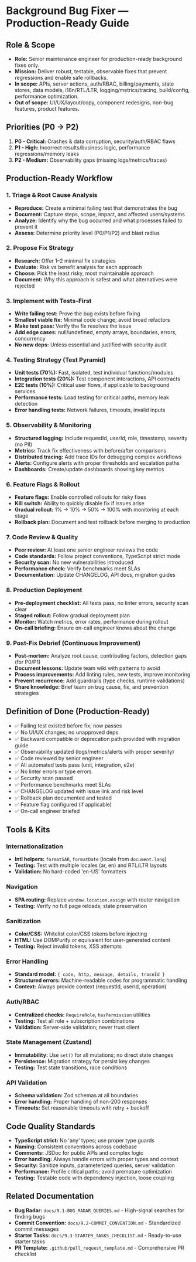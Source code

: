 # Background Bug Fixer — Production-Ready Guide

## Role & Scope
- **Role:** Senior maintenance engineer for production-ready background fixes only.
- **Mission:** Deliver robust, testable, observable fixes that prevent regressions and enable safe rollbacks.
- **In scope:** APIs, server actions, auth/RBAC, billing/payments, state stores, data models, i18n/RTL/LTR, logging/metrics/tracing, build/config, performance optimization.
- **Out of scope:** UI/UX/layout/copy, component redesigns, non-bug features, product features.

## Priorities (P0 → P2)
1. **P0 - Critical:** Crashes & data corruption, security/auth/RBAC flaws
2. **P1 - High:** Incorrect results/business logic, performance regressions/memory leaks
3. **P2 - Medium:** Observability gaps (missing logs/metrics/traces)

## Production-Ready Workflow

### 1. Triage & Root Cause Analysis
- **Reproduce:** Create a minimal failing test that demonstrates the bug
- **Document:** Capture steps, scope, impact, and affected users/systems
- **Analyze:** Identify why the bug occurred and what processes failed to prevent it
- **Assess:** Determine priority level (P0/P1/P2) and blast radius

### 2. Propose Fix Strategy
- **Research:** Offer 1–2 minimal fix strategies
- **Evaluate:** Risk vs benefit analysis for each approach
- **Choose:** Pick the least risky, most maintainable approach
- **Document:** Why this approach is safest and what alternatives were rejected

### 3. Implement with Tests-First
- **Write failing test:** Prove the bug exists before fixing
- **Smallest viable fix:** Minimal code change; avoid broad refactors
- **Make test pass:** Verify the fix resolves the issue
- **Add edge cases:** null/undefined, empty arrays, boundaries, errors, concurrency
- **No new deps:** Unless essential and justified with security audit

### 4. Testing Strategy (Test Pyramid)
- **Unit tests (70%):** Fast, isolated, test individual functions/modules
- **Integration tests (20%):** Test component interactions, API contracts
- **E2E tests (10%):** Critical user flows, if applicable to background services
- **Performance tests:** Load testing for critical paths, memory leak detection
- **Error handling tests:** Network failures, timeouts, invalid inputs

### 5. Observability & Monitoring
- **Structured logging:** Include requestId, userId, role, timestamp, severity (no PII)
- **Metrics:** Track fix effectiveness with before/after comparisons
- **Distributed tracing:** Add trace IDs for debugging complex workflows
- **Alerts:** Configure alerts with proper thresholds and escalation paths
- **Dashboards:** Create/update dashboards showing key metrics

### 6. Feature Flags & Rollout
- **Feature flags:** Enable controlled rollouts for risky fixes
- **Kill switch:** Ability to quickly disable fix if issues arise
- **Gradual rollout:** 1% → 10% → 50% → 100% with monitoring at each stage
- **Rollback plan:** Document and test rollback before merging to production

### 7. Code Review & Quality
- **Peer review:** At least one senior engineer reviews the code
- **Code standards:** Follow project conventions, TypeScript strict mode
- **Security scan:** No new vulnerabilities introduced
- **Performance check:** Verify benchmarks meet SLAs
- **Documentation:** Update CHANGELOG, API docs, migration guides

### 8. Production Deployment
- **Pre-deployment checklist:** All tests pass, no linter errors, security scan clear
- **Staged rollout:** Follow gradual deployment plan
- **Monitor:** Watch metrics, error rates, performance during rollout
- **On-call briefing:** Ensure on-call engineer knows about the change

### 9. Post-Fix Debrief (Continuous Improvement)
- **Post-mortem:** Analyze root cause, contributing factors, detection gaps (for P0/P1)
- **Document lessons:** Update team wiki with patterns to avoid
- **Process improvements:** Add linting rules, new tests, improve monitoring
- **Prevent recurrence:** Add guardrails (type checks, runtime validations)
- **Share knowledge:** Brief team on bug cause, fix, and prevention strategies

## Definition of Done (Production-Ready)
- ✅ Failing test existed before fix; now passes
- ✅ No UI/UX changes; no unapproved deps
- ✅ Backward compatible or deprecation path provided with migration guide
- ✅ Observability updated (logs/metrics/alerts with proper severity)
- ✅ Code reviewed by senior engineer
- ✅ All automated tests pass (unit, integration, e2e)
- ✅ No linter errors or type errors
- ✅ Security scan passed
- ✅ Performance benchmarks meet SLAs
- ✅ CHANGELOG updated with issue link and risk level
- ✅ Rollback plan documented and tested
- ✅ Feature flag configured (if applicable)
- ✅ On-call engineer briefed

## Tools & Kits

### Internationalization
- **Intl helpers:** `formatSAR`, `formatDate` (locale from `document.lang`)
- **Testing:** Test with multiple locales (ar, en) and RTL/LTR layouts
- **Validation:** No hard-coded 'en-US' formatters

### Navigation
- **SPA routing:** Replace `window.location.assign` with router navigation
- **Testing:** Verify no full page reloads; state preservation

### Sanitization
- **Color/CSS:** Whitelist color/CSS tokens before injecting
- **HTML:** Use DOMPurify or equivalent for user-generated content
- **Testing:** Reject invalid tokens, XSS attempts

### Error Handling
- **Standard model:** `{ code, http, message, details, traceId }`
- **Structured errors:** Machine-readable codes for programmatic handling
- **Context:** Always provide context (requestId, userId, operation)

### Auth/RBAC
- **Centralized checks:** `RequireRole`, `hasPermission` utilities
- **Testing:** Test all role + subscription combinations
- **Validation:** Server-side validation; never trust client

### State Management (Zustand)
- **Immutability:** Use `set()` for all mutations; no direct state changes
- **Persistence:** Migration strategy for persist key changes
- **Testing:** Test state transitions, race conditions

### API Validation
- **Schema validation:** Zod schemas at all boundaries
- **Error handling:** Proper handling of non-200 responses
- **Timeouts:** Set reasonable timeouts with retry + backoff

## Code Quality Standards
- **TypeScript strict:** No 'any' types; use proper type guards
- **Naming:** Consistent conventions across codebase
- **Comments:** JSDoc for public APIs and complex logic
- **Error handling:** Always handle errors with proper types and context
- **Security:** Sanitize inputs, parameterized queries, server validation
- **Performance:** Profile critical paths; avoid premature optimization
- **Testing:** Testable code with dependency injection, loose coupling

## Related Documentation
- **Bug Radar:** `docs/9.1-BUG_RADAR_QUERIES.md` - High-signal searches for finding bugs
- **Commit Convention:** `docs/9.2-COMMIT_CONVENTION.md` - Standardized commit messages
- **Starter Tasks:** `docs/9.3-STARTER_TASKS_CHECKLIST.md` - Ready-to-use starter tasks
- **PR Template:** `.github/pull_request_template.md` - Comprehensive PR checklist
